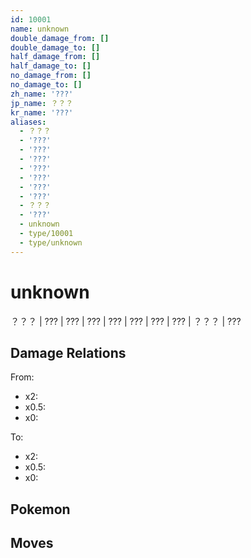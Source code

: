 ```yaml
---
id: 10001
name: unknown
double_damage_from: []
double_damage_to: []
half_damage_from: []
half_damage_to: []
no_damage_from: []
no_damage_to: []
zh_name: '???'
jp_name: ？？？
kr_name: '???'
aliases:
  - ？？？
  - '???'
  - '???'
  - '???'
  - '???'
  - '???'
  - '???'
  - '???'
  - ？？？
  - '???'
  - unknown
  - type/10001
  - type/unknown
---
```

# unknown

？？？ | ??? | ??? | ??? | ??? | ??? | ??? | ??? | ？？？ | ???

## Damage Relations

From:
- x2: 
- x0.5: 
- x0: 

To:
- x2: 
- x0.5: 
- x0: 

## Pokemon



## Moves



